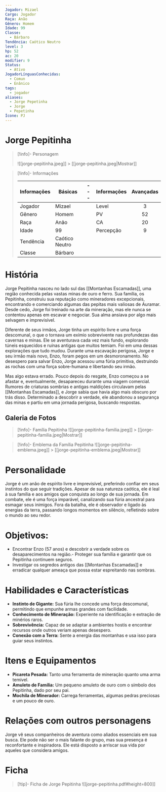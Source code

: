 ```yaml
---
Jogador: Mizael
Cargo: Jogador
Raça: Anão
Gênero: Homem
Idade: 99
Classe:
  - Bárbaro
Tendência: Caótico Neutro
level: 3
hp: 52
ac: 20
modifier: 9
Status:
  - Ativo
JogadorLínguasConhecidas:
  - Comun
  - Enânico
tags:
  - jogador
aliases:
  - Jorge Pepetinha
  - Jorge
  - Pepetinha
Ícone: PJ
---
```


# Jorge Pepitinha

> [!info]- Personagem
>
> ![[jorge-pepitinha.jpeg]] > [[jorge-pepitinha.jpeg|Mostrar]]

> [!info]- Informações
>
> | Informações | Básicas        | --- | Informações | Avançadas |
> | ----------- | -------------- | --- | ----------- | :-------: |
> | Jogador     | Mizael         |     | Level       |     3     |
> | Gênero      | Homem          |     | PV          |    52     |
> | Raça        | Anão           |     | CA          |    20     |
> | Idade       | 99             |     | Percepção   |     9     |
> | Tendência   | Caótico Neutro |     |             |           |
> | Classe      | Bárbaro        |     |             |           |

# História

Jorge Pepitinha nasceu no lado sul das [[Montanhas Escamadas]], uma região conhecida pelas vastas minas de ouro e ferro. Sua família, os Pepitinha, construiu sua reputação como mineradores excepcionais, encontrando e comerciando algumas das pepitas mais valiosas de Auramar. Desde cedo, Jorge foi treinado na arte da mineração, mas ele nunca se contentou apenas em escavar e negociar. Sua alma ansiava por algo mais selvagem e imprevisível.

Diferente de seus irmãos, Jorge tinha um espírito livre e uma força descomunal, o que o tornava um exímio sobrevivente nas profundezas das cavernas e minas. Ele se aventurava cada vez mais fundo, explorando túneis esquecidos e ruínas antigas que muitos temiam. Foi em uma dessas explorações que tudo mudou. Durante uma escavação perigosa, Jorge e seu irmão mais novo, Enzo, foram pegos em um desmoronamento. No desespero para salvar Enzo, Jorge acessou uma fúria primitiva, destruindo as rochas com uma força sobre-humana e libertando seu irmão.

Mas algo estava errado. Pouco depois do resgate, Enzo começou a se afastar e, eventualmente, desapareceu durante uma viagem comercial. Rumores de criaturas sombrias e antigas maldições circulavam pelas [[Montanhas Escamadas]], e Jorge sabia que havia algo mais obscuro por trás disso. Determinado a descobrir a verdade, ele abandonou a segurança das minas e partiu em uma jornada perigosa, buscando respostas.

## Galeria de Fotos

> [!info]- Família Pepitinha
> ![[jorge-pepitinha-familia.jpeg]] > [[jorge-pepitinha-familia.jpeg|Mostrar]]

> [!info]- Emblema da Família Pepitinha
> ![[jorge-pepitinha-emblema.jpeg]] > [[jorge-pepitinha-emblema.jpeg|Mostrar]]

# Personalidade

Jorge é um anão de espírito livre e imprevisível, preferindo confiar em seus instintos do que seguir tradições. Apesar de sua natureza caótica, ele é leal à sua família e aos amigos que conquista ao longo de sua jornada. Em combate, ele é uma força imparável, canalizando sua fúria ancestral para esmagar seus inimigos. Fora da batalha, ele é observador e ligado às energias da terra, passando longos momentos em silêncio, refletindo sobre o mundo ao seu redor.

# Objetivos:

- Encontrar Enzo (57 anos) e descobrir a verdade sobre os desaparecimentos na região.- Proteger sua família e garantir que os Pepitinha continuem seguros.
- Investigar os segredos antigos das [[Montanhas Escamadas]] e erradicar qualquer ameaça que possa estar espreitando nas sombras.

# Habilidades e Características

- **Instinto de Gigante:** Sua fúria lhe concede uma força descomunal, permitindo que empunhe armas grandes com facilidade.
- **Conhecimento de Mineração:** Experiente na identificação e extração de minérios raros.
- **Sobrevivência:** Capaz de se adaptar a ambientes hostis e encontrar recursos onde outros veriam apenas desespero.
- **Conexão com a Terra:** Sente a energia das montanhas e usa isso para guiar seus instintos.

# Itens e Equipamentos

- **Picareta Pesada:** Tanto uma ferramenta de mineração quanto uma arma temível.
- **Amuleto de Família:** Um pequeno amuleto de ouro com o símbolo dos Pepitinha, dado por seu pai.
- **Mochila de Minerador:** Carrega ferramentas, algumas pedras preciosas e um pouco de ouro.

# Relações com outros personagens

Jorge vê seus companheiros de aventura como aliados essenciais em sua busca. Ele pode não ser o mais falante do grupo, mas sua presença é reconfortante e inspiradora. Ele está disposto a arriscar sua vida por aqueles que considera amigos.

# Ficha

> [!tip]- Ficha de Jorge Pepitinha
> ![[jorge-pepitinha.pdf#height=800]]
